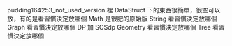pudding164253_not_used_version 裡
DataStruct 下的東西很簡單，很空可以放，有的是看習慣決定放哪個
Math 是很肥的原始版
String 看習慣決定放哪個
Graph 看習慣決定放哪個
DP 加 SOSdp
Geometry 看習慣決定放哪個
Tree 看習慣決定放哪個